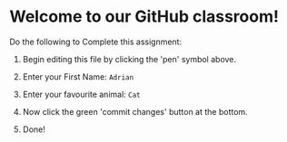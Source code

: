 # Welcome to our GitHub classroom!

Do the following to Complete this assignment:

1. Begin editing this file by clicking the 'pen' symbol above.

2. Enter your First Name: `Adrian`

3. Enter your favourite animal: `Cat`

4. Now click the green 'commit changes' button at the bottom.

5. Done!
